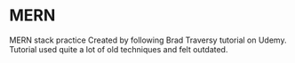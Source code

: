 # MERN
MERN stack practice
Created by following Brad Traversy tutorial on Udemy. Tutorial used quite a lot of old techniques and felt outdated.
